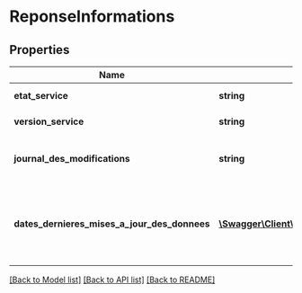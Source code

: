 # ReponseInformations

## Properties
Name | Type | Description | Notes
------------ | ------------- | ------------- | -------------
**etat_service** | **string** | État actuel du service | [optional] 
**version_service** | **string** | Numéro de la version | [optional] 
**journal_des_modifications** | **string** | Historique des versions de l&#39;API Sirene | [optional] 
**dates_dernieres_mises_a_jour_des_donnees** | [**\Swagger\Client\Model\DatesMiseAJourDonnees[]**](DatesMiseAJourDonnees.md) | Dates des dernières mises à jour de chaque collection de données | [optional] 

[[Back to Model list]](../README.md#documentation-for-models) [[Back to API list]](../README.md#documentation-for-api-endpoints) [[Back to README]](../README.md)


